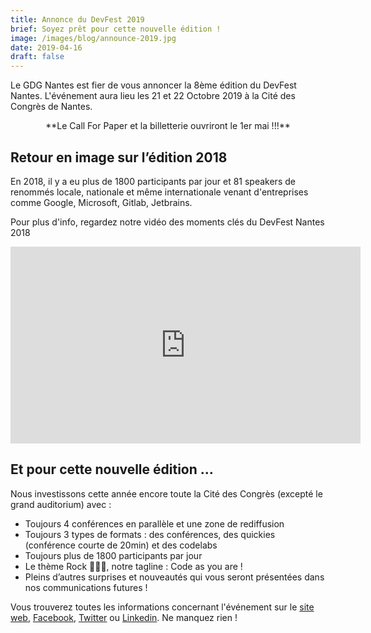 ```yaml
---
title: Annonce du DevFest 2019
brief: Soyez prêt pour cette nouvelle édition !
image: /images/blog/announce-2019.jpg
date: 2019-04-16
draft: false
---
```


Le GDG Nantes est fier de vous annoncer la 8ème édition du DevFest Nantes. L'événement aura lieu les 21 et 22 Octobre 2019 à la Cité des Congrès de Nantes.
 
<center>**Le Call For Paper et la billetterie ouvriront le 1er mai !!!**</center>

## Retour en image sur l’édition 2018
En 2018, il y a eu plus de 1800 participants par jour et 81 speakers de renommés locale, nationale et même internationale venant d'entreprises comme Google, Microsoft, Gitlab, Jetbrains.

Pour plus d'info, regardez notre vidéo des moments clés du DevFest Nantes 2018

<center><iframe width="560" height="315" src="https://www.youtube.com/embed/BMI5lxkoanc" frameborder="0" allow="accelerometer; autoplay; encrypted-media; gyroscope; picture-in-picture" allowfullscreen></iframe></center>

## Et pour cette nouvelle édition ...
Nous investissons cette année encore toute la Cité des Congrès (excepté le grand auditorium) avec :

* Toujours 4 conférences en parallèle et une zone de rediffusion
* Toujours 3 types de formats : des conférences, des quickies (conférence courte de 20min) et des codelabs
* Toujours plus de 1800 participants par jour
* Le thème Rock 🎸🎶🤘, notre tagline : Code as you are !
* Pleins d’autres surprises et nouveautés qui vous seront présentées dans nos communications futures !

Vous trouverez toutes les informations concernant l'événement sur le [site web](https://devfest.gdgnantes.com/), [Facebook](https://www.facebook.com/gdgnantes), [Twitter](https://twitter.com/gdgnantes) ou [Linkedin](https://www.linkedin.com/in/gdg-nantes). Ne manquez rien !